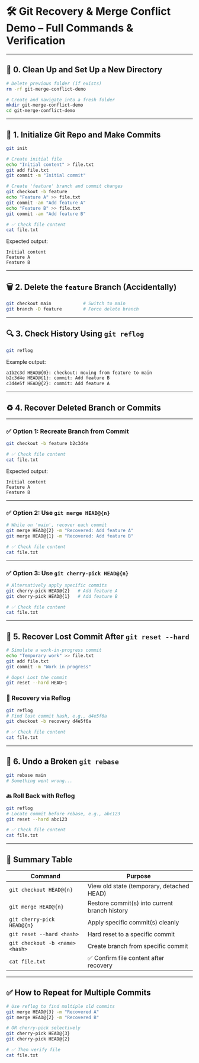 

# 🛠️ Git Recovery & Merge Conflict Demo – Full Commands & Verification

---

## 🧹 0. Clean Up and Set Up a New Directory

```bash
# Delete previous folder (if exists)
rm -rf git-merge-conflict-demo

# Create and navigate into a fresh folder
mkdir git-merge-conflict-demo
cd git-merge-conflict-demo
```

---

## 🌟 1. Initialize Git Repo and Make Commits

```bash
git init

# Create initial file
echo "Initial content" > file.txt
git add file.txt
git commit -m "Initial commit"

# Create 'feature' branch and commit changes
git checkout -b feature
echo "Feature A" >> file.txt
git commit -am "Add feature A"
echo "Feature B" >> file.txt
git commit -am "Add feature B"

# ✅ Check file content
cat file.txt
```

Expected output:

```text
Initial content
Feature A
Feature B
```

---

## 🗑️ 2. Delete the `feature` Branch (Accidentally)

```bash
git checkout main            # Switch to main
git branch -D feature        # Force delete branch
```

---

## 🔍 3. Check History Using `git reflog`

```bash
git reflog
```

Example output:

```bash
a1b2c3d HEAD@{0}: checkout: moving from feature to main
b2c3d4e HEAD@{1}: commit: Add feature B
c3d4e5f HEAD@{2}: commit: Add feature A
```

---

## ♻️ 4. Recover Deleted Branch or Commits

---

### ✅ Option 1: Recreate Branch from Commit

```bash
git checkout -b feature b2c3d4e

# ✅ Check file content
cat file.txt
```

Expected output:

```text
Initial content
Feature A
Feature B
```

---

### ✅ Option 2: Use `git merge HEAD@{n}` 

```bash
# While on 'main', recover each commit
git merge HEAD@{2} -m "Recovered: Add feature A"
git merge HEAD@{1} -m "Recovered: Add feature B"

# ✅ Check file content
cat file.txt
```

---

### ✅ Option 3: Use `git cherry-pick HEAD@{n}`

```bash
# Alternatively apply specific commits
git cherry-pick HEAD@{2}   # Add feature A
git cherry-pick HEAD@{1}   # Add feature B

# ✅ Check file content
cat file.txt
```

---

## 🛑 5. Recover Lost Commit After `git reset --hard`

```bash
# Simulate a work-in-progress commit
echo "Temporary work" >> file.txt
git add file.txt
git commit -m "Work in progress"

# Oops! Lost the commit
git reset --hard HEAD~1
```

### 🔁 Recovery via Reflog

```bash
git reflog
# Find lost commit hash, e.g., d4e5f6a
git checkout -b recovery d4e5f6a

# ✅ Check file content
cat file.txt
```

---

## 🔄 6. Undo a Broken `git rebase`

```bash
git rebase main
# Something went wrong...
```

### 🔙 Roll Back with Reflog

```bash
git reflog
# Locate commit before rebase, e.g., abc123
git reset --hard abc123

# ✅ Check file content
cat file.txt
```

---

## 📌 Summary Table

| Command                         | Purpose                                       |
| ------------------------------- | --------------------------------------------- |
| `git checkout HEAD@{n}`         | View old state (temporary, detached HEAD)     |
| `git merge HEAD@{n}`            | Restore commit(s) into current branch history |
| `git cherry-pick HEAD@{n}`      | Apply specific commit(s) cleanly              |
| `git reset --hard <hash>`       | Hard reset to a specific commit               |
| `git checkout -b <name> <hash>` | Create branch from specific commit            |
| `cat file.txt`                  | ✅ Confirm file content after recovery         |

---

## ✅ How to Repeat for Multiple Commits

```bash
# Use reflog to find multiple old commits
git merge HEAD@{3} -m "Recovered A"
git merge HEAD@{2} -m "Recovered B"

# OR cherry-pick selectively
git cherry-pick HEAD@{3}
git cherry-pick HEAD@{2}

# ✅ Then verify file
cat file.txt
```

